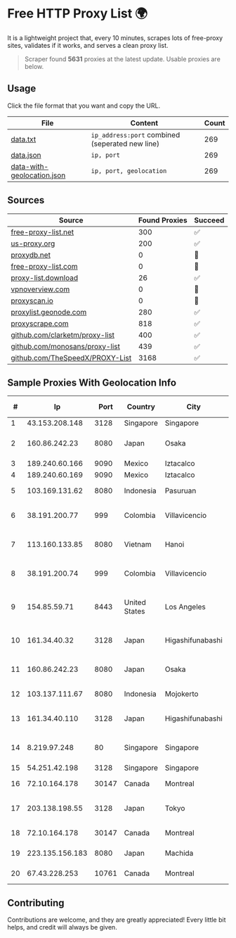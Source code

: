 
# Free HTTP Proxy List 🌍

It is a lightweight project that, every 10 minutes, scrapes lots of free-proxy sites, validates if it works, and serves a clean proxy list.


> Scraper found **5631** proxies at the latest update. Usable proxies are below.

## Usage

Click the file format that you want and copy the URL.


|File|Content|Count|
|----|-------|-----|
|[data.txt](https://raw.githubusercontent.com/themiralay/Proxy-List-World/master/data.txt)|`ip_address:port` combined (seperated new line)|269|
|[data.json](https://raw.githubusercontent.com/themiralay/Proxy-List-World/master/data.json)|`ip, port`|269|
|[data-with-geolocation.json](https://raw.githubusercontent.com/themiralay/Proxy-List-World/master/data-with-geolocation.json)|`ip, port, geolocation`|269|

## Sources

|Source|Found Proxies|Succeed|
|------|-------------|-------|
|[free-proxy-list.net](https://free-proxy-list.net)|300|✅|
|[us-proxy.org](https://www.us-proxy.org)|200|✅|
|[proxydb.net](http://proxydb.net)|0|🚫|
|[free-proxy-list.com](https://free-proxy-list.com/?page=&port=&type%5B%5D=http&type%5B%5D=https&up_time=0&search=Search)|0|🚫|
|[proxy-list.download](https://www.proxy-list.download/HTTP)|26|✅|
|[vpnoverview.com](https://vpnoverview.com/privacy/anonymous-browsing/free-proxy-servers)|0|🚫|
|[proxyscan.io](https://www.proxyscan.io)|0|🚫|
|[proxylist.geonode.com](https://proxylist.geonode.com/api/proxy-list?limit=300&page=1&sort_by=lastChecked&sort_type=desc&protocols=http,https)|280|✅|
|[proxyscrape.com](https://api.proxyscrape.com/v2/?request=displayproxies&protocol=http&timeout=10000&country=all&ssl=all&anonymity=all)|818|✅|
|[github.com/clarketm/proxy-list](https://raw.githubusercontent.com/clarketm/proxy-list/master/proxy-list-raw.txt)|400|✅|
|[github.com/monosans/proxy-list](https://raw.githubusercontent.com/monosans/proxy-list/main/proxies/http.txt)|439|✅|
|[github.com/TheSpeedX/PROXY-List](https://raw.githubusercontent.com/TheSpeedX/PROXY-List/master/http.txt)|3168|✅|


## Sample Proxies With Geolocation Info

|#|Ip|Port|Country|City|Internet Service Provider|
|-|--|----|-------|----|-------------------------|
|1|43.153.208.148|3128|Singapore|Singapore|Aceville Pte.ltd|
|2|160.86.242.23|8080|Japan|Osaka|Sony Network Communications Inc|
|3|189.240.60.166|9090|Mexico|Iztacalco|Uninet S.A. de C.V.|
|4|189.240.60.169|9090|Mexico|Iztacalco|Uninet S.A. de C.V.|
|5|103.169.131.62|8080|Indonesia|Pasuruan|PT Lancar Artha Media Data|
|6|38.191.200.77|999|Colombia|Villavicencio|Hola Telecomunicacines Colombia S.A.S|
|7|113.160.133.85|8080|Vietnam|Hanoi|VietNam Post and Telecom Corporation|
|8|38.191.200.74|999|Colombia|Villavicencio|Hola Telecomunicacines Colombia S.A.S|
|9|154.85.59.71|8443|United States|Los Angeles|Beijing Baidu Netcom Science and Technology Co., Ltd.|
|10|161.34.40.32|3128|Japan|Higashifunabashi|NTT PC Communications, Inc.|
|11|160.86.242.23|8080|Japan|Osaka|Sony Network Communications Inc|
|12|103.137.111.67|8080|Indonesia|Mojokerto|PT. Capoeng Digital Nusantara|
|13|161.34.40.110|3128|Japan|Higashifunabashi|NTT PC Communications, Inc.|
|14|8.219.97.248|80|Singapore|Singapore|Alibaba Cloud (Singapore) Private Limited|
|15|54.251.42.198|3128|Singapore|Singapore|Amazon.com, Inc.|
|16|72.10.164.178|30147|Canada|Montreal|GloboTech Communications|
|17|203.138.198.55|3128|Japan|Tokyo|NTT PC Communications, Inc.|
|18|72.10.164.178|30147|Canada|Montreal|GloboTech Communications|
|19|223.135.156.183|8080|Japan|Machida|So-net Corporation|
|20|67.43.228.253|10761|Canada|Montreal|GloboTech Communications|



## Contributing

Contributions are welcome, and they are greatly appreciated! Every
little bit helps, and credit will always be given.


